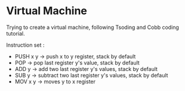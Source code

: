 # Virtual Machine

Trying to create a virtual machine, following Tsoding and Cobb coding tutorial.

Instruction set :
- PUSH x  y -> push x to y register, stack by default
- POP  -> pop last register y's value, stack by default
- ADD  y -> add two last register y's values, stack by default
- SUB  y -> subtract two last register y's values, stack by default
- MOV  x  y -> moves y to x register
